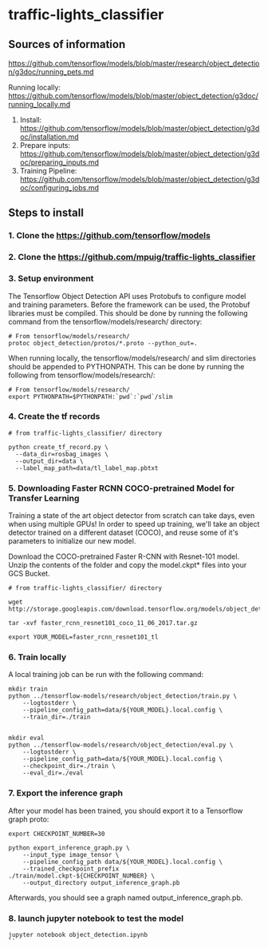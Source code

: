 # traffic-lights_classifier


## Sources of information
https://github.com/tensorflow/models/blob/master/research/object_detection/g3doc/running_pets.md

Running locally: https://github.com/tensorflow/models/blob/master/object_detection/g3doc/running_locally.md
 1. Install: https://github.com/tensorflow/models/blob/master/object_detection/g3doc/installation.md
 2. Prepare inputs: https://github.com/tensorflow/models/blob/master/object_detection/g3doc/preparing_inputs.md
 3. Training Pipeline: https://github.com/tensorflow/models/blob/master/object_detection/g3doc/configuring_jobs.md


## Steps to install

### 1. Clone the https://github.com/tensorflow/models

### 2. Clone the https://github.com/mpuig/traffic-lights_classifier

### 3. Setup environment

The Tensorflow Object Detection API uses Protobufs to configure model and training parameters. Before the framework can be used, the Protobuf libraries must be compiled. This should be done by running the following command from the tensorflow/models/research/ directory:
```
# From tensorflow/models/research/
protoc object_detection/protos/*.proto --python_out=.

```

When running locally, the tensorflow/models/research/ and slim directories should be appended to PYTHONPATH. This can be done by running the following from tensorflow/models/research/:

```
# From tensorflow/models/research/
export PYTHONPATH=$PYTHONPATH:`pwd`:`pwd`/slim
```

### 4. Create the tf records

```
# from traffic-lights_classifier/ directory

python create_tf_record.py \
  --data_dir=rosbag_images \
  --output_dir=data \
  --label_map_path=data/tl_label_map.pbtxt
```

### 5. Downloading Faster RCNN COCO-pretrained Model for Transfer Learning

Training a state of the art object detector from scratch can take days, even when using multiple GPUs! In order to speed up training, we'll take an object detector trained on a different dataset (COCO), and reuse some of it's parameters to initialize our new model.

Download the COCO-pretrained Faster R-CNN with Resnet-101 model. Unzip the contents of the folder and copy the model.ckpt* files into your GCS Bucket.

```
# from traffic-lights_classifier/ directory

wget http://storage.googleapis.com/download.tensorflow.org/models/object_detection/faster_rcnn_resnet101_coco_11_06_2017.tar.gz

tar -xvf faster_rcnn_resnet101_coco_11_06_2017.tar.gz

export YOUR_MODEL=faster_rcnn_resnet101_tl
```

### 6. Train locally

A local training job can be run with the following command:

```
mkdir train
python ../tensorflow-models/research/object_detection/train.py \
    --logtostderr \
    --pipeline_config_path=data/${YOUR_MODEL}.local.config \
    --train_dir=./train


mkdir eval
python ../tensorflow-models/research/object_detection/eval.py \
    --logtostderr \
    --pipeline_config_path=data/${YOUR_MODEL}.local.config \
    --checkpoint_dir=./train \
    --eval_dir=./eval

```


### 7. Export the inference graph

After your model has been trained, you should export it to a Tensorflow graph proto:

```
export CHECKPOINT_NUMBER=30

python export_inference_graph.py \
    --input_type image_tensor \
    --pipeline_config_path data/${YOUR_MODEL}.local.config \
    --trained_checkpoint_prefix ./train/model.ckpt-${CHECKPOINT_NUMBER} \
    --output_directory output_inference_graph.pb
```
Afterwards, you should see a graph named output_inference_graph.pb.

### 8. launch jupyter notebook to test the model
```
jupyter notebook object_detection.ipynb
``